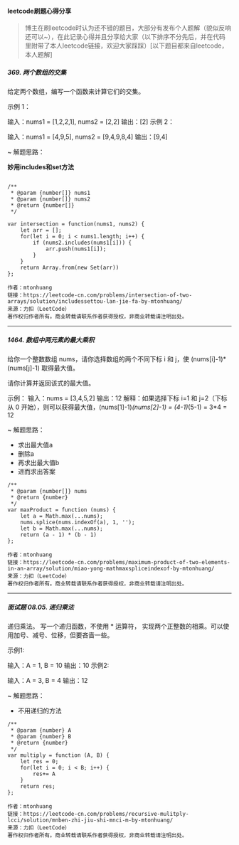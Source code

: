 #### leetcode刷题心得分享
> 博主在刷leetcode时认为还不错的题目，大部分有发布个人题解（貌似反响还可以~），在此记录心得并且分享给大家（以下排序不分先后，并在代码里附带了本人leetcode链接，欢迎大家踩踩）[以下题目都来自leetcode，本人题解]

##### 369. 两个数组的交集

给定两个数组，编写一个函数来计算它们的交集。

示例 1：

输入：nums1 = [1,2,2,1], nums2 = [2,2]
输出：[2]
示例 2：

输入：nums1 = [4,9,5], nums2 = [9,4,9,8,4]
输出：[9,4]


~ 解题思路：

**妙用includes和set方法**

```JS

/**
 * @param {number[]} nums1
 * @param {number[]} nums2
 * @return {number[]}
 */

var intersection = function(nums1, nums2) {
    let arr = [];
    for(let i = 0; i < nums1.length; i++) {
        if (nums2.includes(nums1[i])) {
            arr.push(nums1[i]);
        }
    }
    return Array.from(new Set(arr))
};

作者：mtonhuang
链接：https://leetcode-cn.com/problems/intersection-of-two-arrays/solution/includessettou-lan-jie-fa-by-mtonhuang/
来源：力扣（LeetCode）
著作权归作者所有。商业转载请联系作者获得授权，非商业转载请注明出处。
```
---

##### 1464. 数组中两元素的最大乘积

给你一个整数数组 nums，请你选择数组的两个不同下标 i 和 j，使 (nums[i]-1)*(nums[j]-1) 取得最大值。

请你计算并返回该式的最大值。

示例：
输入：nums = [3,4,5,2]
输出：12 
解释：如果选择下标 i=1 和 j=2（下标从 0 开始），则可以获得最大值，(nums[1]-1)*(nums[2]-1) = (4-1)*(5-1) = 3*4 = 12 

~ 解题思路：
- 求出最大值a
- 删除a
- 再求出最大值b
- 进而求出答案

```JS
/**
 * @param {number[]} nums
 * @return {number}
 */
var maxProduct = function (nums) {
    let a = Math.max(...nums);
    nums.splice(nums.indexOf(a), 1, '');
    let b = Math.max(...nums);
    return (a - 1) * (b - 1)
};

作者：mtonhuang
链接：https://leetcode-cn.com/problems/maximum-product-of-two-elements-in-an-array/solution/miao-yong-mathmaxspliceindexof-by-mtonhuang/
来源：力扣（LeetCode）
著作权归作者所有。商业转载请联系作者获得授权，非商业转载请注明出处。
```
---
##### 面试题 08.05. 递归乘法
递归乘法。 写一个递归函数，不使用 * 运算符， 实现两个正整数的相乘。可以使用加号、减号、位移，但要吝啬一些。

示例1:

 输入：A = 1, B = 10
 输出：10
示例2:

 输入：A = 3, B = 4
 输出：12

 ~ 解题思路：
- 不用递归的方法

```JS
/**
 * @param {number} A
 * @param {number} B
 * @return {number}
 */
var multiply = function (A, B) {
    let res = 0;
    for(let i = 0; i < B; i++) {
        res+= A
    }
    return res;
};

作者：mtonhuang
链接：https://leetcode-cn.com/problems/recursive-mulitply-lcci/solution/mnben-zhi-jiu-shi-mnci-m-by-mtonhuang/
来源：力扣（LeetCode）
著作权归作者所有。商业转载请联系作者获得授权，非商业转载请注明出处。
```